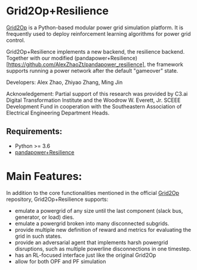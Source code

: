 # Grid2Op+Resilience

[Grid2Op](https://grid2op.readthedocs.io/) is a Python-based modular power grid simulation platform. It is frequently used to deploy reinforcement learning algorithms for power grid control.

Grid2Op+Resilience implements a new backend, the resilience backend. Together with our modified (pandapower+Resilience)[https://github.com/AlexZhaoZt/pandapower_resilience], the framework supports running a power network after the default "gameover" state.  

Developers: Alex Zhao, Zhiyao Zhang, Ming Jin 

Acknowledgement: Partial support of this research was provided by C3.ai Digital Transformation Institute and the Woodrow W. Everett, Jr. SCEEE Development Fund in cooperation with the Southeastern Association of Electrical Engineering Department Heads.



## Requirements:
*   Python >= 3.6
*   [pandapower+Resilience](https://github.com/AlexZhaoZt/pandapower_resilience)

# Main Features:
In addition to the core functionalities mentioned in the official [Grid2Op](https://github.com/rte-france/Grid2Op) repository, Grid2Op+Resilience supports:
* emulate a powergrid of any size until the last component (slack bus, generator, or load) dies.
* emulate a powergrid broken into many disconnected subgrids.
* provide multiple new definition of reward and metrics for evaluating the grid in such states.
* provide an adversarial agent that implements harsh powergrid disruptions, such as multiple powerline disconnections in one timestep.
* has an RL-focused interface just like the original Grid2Op
* allow for both OPF and PF simulation
